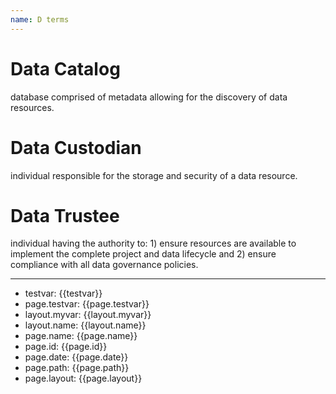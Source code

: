 ```yaml
---
name: D terms
---
```

# Data Catalog
database comprised of metadata allowing for the discovery of data resources.

# Data Custodian
individual responsible for the storage and security of a data resource.

# Data Trustee
individual having the authority to: 1) ensure resources are available to implement the complete project and data lifecycle and 2) ensure compliance with all data governance policies.

---
  - testvar: {{testvar}}
  - page.testvar: {{page.testvar}}
  - layout.myvar: {{layout.myvar}}
  - layout.name: {{layout.name}}
  - page.name: {{page.name}}
  - page.id: {{page.id}}
  - page.date: {{page.date}}
  - page.path: {{page.path}}
  - page.layout: {{page.layout}}
